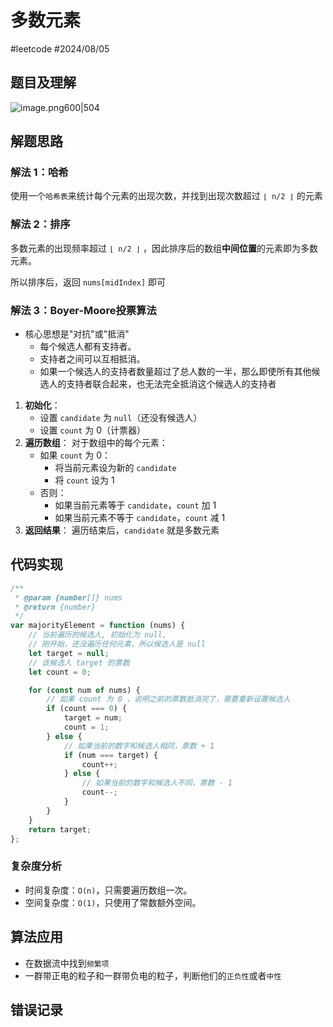 
# 多数元素


#leetcode   #2024/08/05

## 题目及理解

![image.png600|504](https://832-1310531898.cos.ap-beijing.myqcloud.com/202408050622674.png?imageSlim)

## 解题思路

### 解法 1：哈希

使用一个`哈希表`来统计每个元素的出现次数，并找到出现次数超过 `⌊ n/2 ⌋` 的元素

### 解法 2：排序

多数元素的出现频率超过 `⌊ n/2 ⌋` ，因此排序后的数组**中间位置**的元素即为多数元素。

所以排序后，返回 `nums[midIndex]` 即可

### 解法 3：Boyer-Moore投票算法

- 核心思想是"对抗"或"抵消"
	- 每个候选人都有支持者。
	- 支持者之间可以互相抵消。
	- 如果一个候选人的支持者数量超过了总人数的一半，那么即使所有其他候选人的支持者联合起来，也无法完全抵消这个候选人的支持者

1. **初始化**：
    - 设置 `candidate` 为 `null`（还没有候选人）
    - 设置 `count` 为 0（计票器）
2. **遍历数组**： 对于数组中的每个元素：
    - 如果 `count` 为 0：
        - 将当前元素设为新的 `candidate`
        - 将 `count` 设为 1
    - 否则：
        - 如果当前元素等于 `candidate`，`count` 加 1
        - 如果当前元素不等于 `candidate`，`count` 减 1
3. **返回结果**： 遍历结束后，`candidate` 就是多数元素

## 代码实现

```javascript
/**
 * @param {number[]} nums
 * @return {number}
 */
var majorityElement = function (nums) {
    // 当前遍历的候选人, 初始化为 null,
    // 刚开始，还没遍历任何元素，所以候选人是 null
    let target = null;
    // 该候选人 target 的票数
    let count = 0;

    for (const num of nums) {
        // 如果 count 为 0 ，说明之前的票数抵消完了，需要重新设置候选人
        if (count === 0) {
            target = num;
            count = 1;
        } else {
            // 如果当前的数字和候选人相同，票数 + 1
            if (num === target) {
                count++;
            } else {
                // 如果当前的数字和候选人不同，票数 - 1
                count--;
            }
        }
    }
    return target;
};

```

### 复杂度分析

- 时间复杂度：`O(n)`，只需要遍历数组一次。
- 空间复杂度：`O(1)`，只使用了常数额外空间。

## 算法应用

- 在数据流中找到`频繁项`
- 一群带正电的粒子和一群带负电的粒子，判断他们的`正负性`或者`中性`

## 错误记录